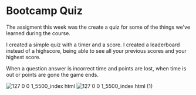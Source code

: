 # Bootcamp Quiz

The assigment this week was the create a quiz for some of the things
we've learned during the course.

I created a simple quiz with a timer and a score. I created a leaderboard
instead of a highscore, being able to see all your previous scores and your highest score.

When a question answer is incorrect time and points are lost, when time is out or points are gone
the game ends.

![127 0 0 1_5500_index html](https://github.com/hnm938/student-quiz-bootcamp/assets/32249670/51c0c4a8-db4e-472b-8288-84e66c1d45af)
![127 0 0 1_5500_index html (1)](https://github.com/hnm938/student-quiz-bootcamp/assets/32249670/52d003b0-49ab-4490-af17-7d874bb702c9)
